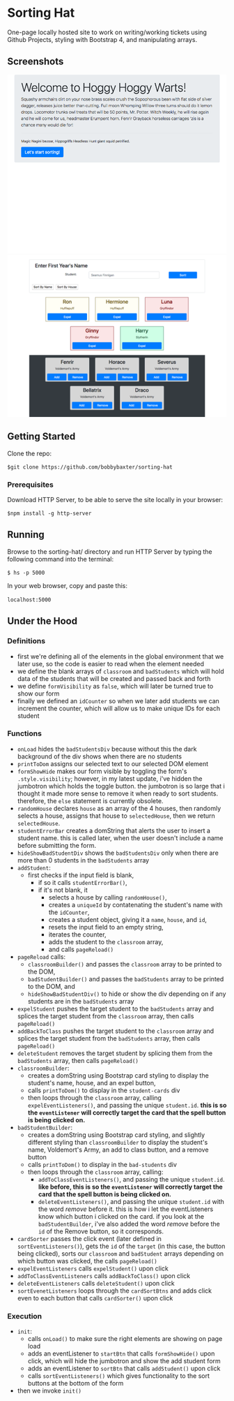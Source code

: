 # Sorting Hat
One-page locally hosted site to work on writing/working tickets using Github Projects, styling with Bootstrap 4, and manipulating arrays.

## Screenshots
![image of sorting hat website](https://raw.githubusercontent.com/bobbybaxter/sorting-hat/master/img/sorting-hat-screenshot1.png)
![image of sorting hat website](https://raw.githubusercontent.com/bobbybaxter/sorting-hat/master/img/sorting-hat-screenshot2.png)

## Getting Started
Clone the repo:
```
$git clone https://github.com/bobbybaxter/sorting-hat
```

### Prerequisites
Download HTTP Server, to be able to serve the site locally in your browser:
```
$npm install -g http-server
```

## Running
Browse to the sorting-hat/ directory and run HTTP Server by typing the following command into the terminal:
```
$ hs -p 5000
```

In your web browser, copy and paste this:

 `localhost:5000`

## Under the Hood
### Definitions
- first we're defining all of the elements in the global environment that we later use, so the code is easier to read when the element needed
- we define the blank arrays of `classroom` and `badStudents` which will hold data of the students that will be created and passed back and forth
- we define `formVisibility` as `false`, which will later be turned true to show our form
- finally we defined an `idCounter` so when we later add students we can increment the counter, which will allow us to make unique IDs for each student
### Functions
- `onLoad` hides the `badStudentsDiv` because without this the dark background of the div shows when there are no students
- `printToDom` assigns our selected text to our selected DOM element
- `formShowHide` makes our form visible by toggling the form's `.style.visibility`; however, in my latest update, i've hidden the jumbotron which holds the toggle button.  the jumbotron is so large that i thought it made more sense to remove it when ready to sort students.  therefore, the `else` statement is currently obsolete.
- `randomHouse` declares `house` as an array of the 4 houses, then randomly selects a house, assigns that house to `selectedHouse`, then we return `selectedHouse`.
- `studentErrorBar` creates a domString that alerts the user to insert a student name.  this is called later, when the user doesn't include a name before submitting the form.
- `hideShowBadStudentDiv` shows the `badStudentsDiv` only when there are more than 0 students in the `badStudents` array
- `addStudent`:
  - first checks if the input field is blank, 
    - if so it calls `studentErrorBar()`, 
    - if it's not blank, it 
      - selects a house by calling `randomHouse()`, 
      - creates a `uniqueId` by contatenating the student's name with the `idCounter`,
      - creates a student object, giving it a `name`, `house`, and `id`,
      - resets the input field to an empty string,
      - iterates the counter,
      - adds the student to the `classroom` array,
      - and calls `pageReload()`
- `pageReload` calls:
  - `classroomBuilder()` and passes the `classroom` array to be printed to the DOM,
  - `badStudentBuilder()` and passes the `badStudents` array to be printed to the DOM, and
  - `hideShowBadStudentDiv()` to hide or show the div depending on if any students are in the `badStudents` array
- `expelStudent` pushes the target student to the `badStudents` array and splices the target student from the `classroom` array, then calls `pageReload()`
- `addBackToClass` pushes the target student to the `classroom` array and splices the target student from the `badStudents` array, then calls `pageReload()`
- `deleteStudent` removes the target student by splicing them from the `badStudents` array, then calls `pageReload()`
- `classroomBuilder`:
  - creates a domString using Bootstrap card styling to display the student's name, house, and an expel button,
  - calls `printToDom()` to display in the `student-cards` div
  - then loops through the `classroom` array, calling `expelEventListeners()`, and passing the unique `student.id`.  **this is so the `eventListener` will correctly target the card that the spell button is being clicked on.**
- `badStudentBuilder`:
  - creates a domString using Bootstrap card styling, and slightly different styling than `classroomBuilder` to display the student's name, Voldemort's Army, an add to class button, and a remove button
  - calls `printToDom()` to display in the `bad-students` div
  - then loops through the `classroom` array, calling:
    - `addToClassEventListeners()`, and passing the unique `student.id`.  **like before, this is so the `eventListener` will correctly target the card that the spell button is being clicked on.**
    - `deleteEventListeners()`, and passing the unique `student.id` with the word *remove* before it.  this is how i let the eventListeners know which button i clicked on the card.  if you look at the `badStudentBuilder`, i've also added the word *remove* before the `id` of the Remove button, so it corresponds.
- `cardSorter` passes the click event (later defined in `sortEventListeners()`), gets the `id` of the `target` (in this case, the button being clicked), sorts our `classroom` and `badStudent` arrays depending on which button was clicked, the calls `pageReload()`
- `expelEventListeners` calls `expelStudent()` upon click
- `addToClassEventListeners` calls `addBackToClass()` upon click
- `deleteEventListeners` calls `deleteStudent()` upon click
- `sortEvenetListeners` loops through the `cardSortBtns` and adds click even to each button that calls `cardSorter()` upon click
### Execution
- `init`:
  - calls `onLoad()` to make sure the right elements are showing on page load
  - adds an eventListener to `startBtn` that calls `formShowHide()` upon click, which will hide the jumbotron and show the add student form
  - adds an eventListener to `sortBtn` that calls `addStudent()` upon click
  - calls `sortEventListeners()` which gives functionality to the sort buttons at the bottom of the form
- then we invoke `init()`